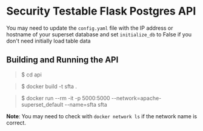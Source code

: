 # Security Testable Flask Postgres API

You may need to update the `config.yaml` file with the IP address or hostname of your superset database and set `initialize_db` to False if you don't need initially load table data

## Building and Running the API

> $ cd api

> $ docker build -t sfta .

>$ docker run --rm -it -p 5000:5000 --network=apache-superset_default --name=sfta sfta

**Note**: You may need to check with `docker network ls` if the network name is correct.

